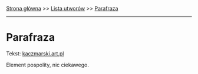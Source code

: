 [Strona główna](../index.md) >> [Lista utworów](../list.md) >> [Parafraza](404.md)

---

# Parafraza

Tekst: [kaczmarski.art.pl](https://www.kaczmarski.art.pl/tworczosc/wiersze/parafraza/)

Element pospolity, nic ciekawego.